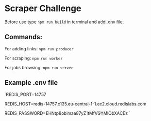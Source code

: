 # Scraper Challenge

Before use type `npm run build` in terminal and add .env file.

## Commands:

For adding links: `npm run producer`

For scraping: `npm run worker`

For jobs browsing: `npm run server`

## Example .env file

`REDIS_PORT=14757

 REDIS_HOST=redis-14757.c135.eu-central-1-1.ec2.cloud.redislabs.com
 
 REDIS_PASSWORD=EHNtp8obimaa87yZ1tMfVGYMlObXACEz
`
